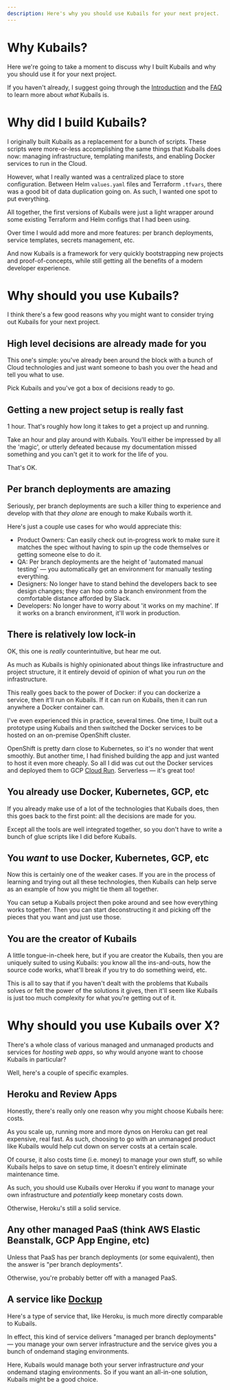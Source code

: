```yaml
---
description: Here's why you should use Kubails for your next project.
---
```


# Why Kubails?

Here we're going to take a moment to discuss why I built Kubails and why you should use it for your next project.

If you haven't already, I suggest going through the [Introduction](./README.md) and the [FAQ](./FAQ.md) to learn more about _what_ Kubails is.

# Why did I build Kubails?

I originally built Kubails as a replacement for a bunch of scripts. These scripts were more-or-less accomplishing the same things that Kubails does now: managing infrastructure, templating manifests, and enabling Docker services to run in the Cloud.

However, what I really wanted was a centralized place to store configuration. Between Helm `values.yaml` files and Terraform `.tfvars`, there was a good bit of data duplication going on. As such, I wanted one spot to put everything.

All together, the first versions of Kubails were just a light wrapper around some existing Terraform and Helm configs that I had been using.

Over time I would add more and more features: per branch deployments, service templates, secrets management, etc.

And now Kubails is a framework for very quickly bootstrapping new projects and proof-of-concepts, while still getting all the benefits of a modern developer experience.

# Why should you use Kubails?

I think there's a few good reasons why you might want to consider trying out Kubails for your next project.

## High level decisions are already made for you

This one's simple: you've already been around the block with a bunch of Cloud technologies and just want someone to bash you over the head and tell you what to use.

Pick Kubails and you've got a box of decisions ready to go.

## Getting a new project setup is really fast

1 hour. That's roughly how long it takes to get a project up and running.

Take an hour and play around with Kubails. You'll either be impressed by all the 'magic', or utterly defeated because my documentation missed something and you can't get it to work for the life of you.

That's OK.

## Per branch deployments are amazing

Seriously, per branch deployments are such a killer thing to experience and develop with that _they alone_ are enough to make Kubails worth it.

Here's just a couple use cases for who would appreciate this:

* Product Owners: Can easily check out in-progress work to make sure it matches the spec without having to spin up the code themselves or getting someone else to do it.
* QA: Per branch deployments are the height of 'automated manual testing' — you automatically get an environment for manually testing everything.
* Designers: No longer have to stand behind the developers back to see design changes; they can hop onto a branch environment from the comfortable distance afforded by Slack.
* Developers: No longer have to worry about 'it works on my machine'. If it works on a branch environment, it'll work in production.

## There is relatively low lock-in

OK, this one is _really_ counterintuitive, but hear me out.

As much as Kubails is highly opinionated about things like infrastructure and project structure, it it entirely devoid of opinion of what you run _on_ the infrastructure.

This really goes back to the power of Docker: if you can dockerize a service, then it'll run on Kubails. If it can run on Kubails, then it can run anywhere a Docker container can.

I've even experienced this in practice, several times. One time, I built out a prototype using Kubails and then switched the Docker services to be hosted on an on-premise OpenShift cluster.

OpenShift is pretty darn close to Kubernetes, so it's no wonder that went smoothly. But another time, I had finished building the app and just wanted to host it even more cheaply. So all I did was cut out the Docker services and deployed them to GCP [Cloud Run](https://cloud.google.com/run). Serverless — it's great too!

## You already use Docker, Kubernetes, GCP, etc

If you already make use of a lot of the technologies that Kubails does, then this goes back to the first point: all the decisions are made for you.

Except all the tools are well integrated together, so you don't have to write a bunch of glue scripts like I did before Kubails.

## You _want_ to use Docker, Kubernetes, GCP, etc

Now this is certainly one of the weaker cases. If you are in the process of learning and trying out all these technologies, then Kubails can help serve as an example of how you might tie them all together.

You can setup a Kubails project then poke around and see how everything works together. Then you can start deconstructing it and picking off the pieces that you want and just use those.

## You are the creator of Kubails

A little tongue-in-cheek here, but if you are creator the Kubails, then you are uniquely suited to using Kubails: you know all the ins-and-outs, how the source code works, what'll break if you try to do something weird, etc.

This is all to say that if you haven't dealt with the problems that Kubails solves or felt the power of the solutions it gives, then it'll seem like Kubails is just too much complexity for what you're getting out of it.

# Why should you use Kubails over X?

There's a whole class of various managed and unmanaged products and services for _hosting web apps_, so why would anyone want to choose Kubails in particular?

Well, here's a couple of specific examples.

## Heroku and Review Apps

Honestly, there's really only one reason why you might choose Kubails here: costs.

As you scale up, running more and more dynos on Heroku can get real expensive, real fast. As such, choosing to go with an unmanaged product like Kubails would help cut down on server costs at a certain scale.

Of course, it also costs time (i.e. money) to manage your own stuff, so while Kubails helps to save on setup time, it doesn't entirely eliminate maintenance time.

As such, you should use Kubails over Heroku if you _want_ to manage your own infrastructure and _potentially_ keep monetary costs down.

Otherwise, Heroku's still a solid service.

## Any other managed PaaS (think AWS Elastic Beanstalk, GCP App Engine, etc)

Unless that PaaS has per branch deployments (or some equivalent), then the answer is "per branch deployments".

Otherwise, you're probably better off with a managed PaaS.

## A service like [Dockup](https://getdockup.com/)

Here's a type of service that, like Heroku, is much more directly comparable to Kubails.

In effect, this kind of service delivers "managed per branch deployments" — you manage your own server infrastructure and the service gives you a bunch of ondemand staging environments.

Here, Kubails would manage both your server infrastructure _and_ your ondemand staging environments. So if you want an all-in-one solution, Kubails might be a good choice.

